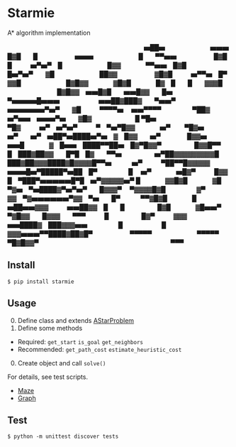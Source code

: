 # Starmie
A\* algorithm implementation

　　　　　　　　　　　　　　　　　　　　　　▅██▅
　　　　　　　▅▅▅　　　　　　　　　　　█▓█　　█　　　　　　▅▅▅
　　　　　　　█　　▀▀▅▅　　　　　　█▓█　　　　█　　　▅▀▅▀　█
　　　　　　　█▓▓　　　　▀▀▅▅　█▓█　　　　　　█▅▀▅▀　　▓█
　　　　　　　██▓▓　　　　　　▓█▓█　　　▅▀▀▅　█▀　　　▓▓█
　　　　　　　█▓█▓▓　　　　▓█▓█　　　　█▓　█　　█　　▓▓▓█
　　　　　　　　█▓█▓▓　▅▅█▓█　　▅▅█▓▓　　█▅　▀▅▅▅▅█▅▅▅
　　　　　　▅▅██▓███▓　　▀▅▅▀　　　▅▅▅▅▅▅▀▅▀　　▓█　　　▀▀▀▀▅
　▅▅▀▀▀▀　　　　　▀██▓　　　　　　▅▀▅▅　▅▅▅▀▅　　▓█▓　　　　　　　█
▀█▅　　　　　　　　　　　▀█▓　　　▅▀　▅▀▅▀　　　▀　▀▅▀█▓▓　　　　▅▀
　　▀█▓▅　　　　　　　　▅▀　　▅▀　▅██▀▅████▅▀▅　▓　█▓▓　　▅▀
　　　　█▓▓▅　　　▅▅█　　　　▓　█▅▅　████▀▀██▅　█▓▀█▓▓▀
　　　　　█▓▓█▀▀　　　　　　　█　███▓██▓▓　　█▀█　█▓　　▀▀▅
　　　　　▅▀██▓▓▓▓▓▓▓▓▓█　███▓██▓▓▓████▓█▓▓▓▓█▀▀▅
　　　▅▀　　　▀██▀▀█▓▓▓▓▓　▅▅▅█▅▀█████▀▅██　█▀　　　　　█
　▅▀　　　　▅█▓▀　　　█▓▓　　█　▀███▀▅▅▅▅▅█▀█　▅▀▓▓▓▓▓▅▀
█　　　　▓▓█▓█　　　　▓█　　　▀▓▅　▀▅████▓▀▅▀▅▀　　█▓▓▓▀
　▀▓▓▓▓█▓█　　　　　▓▀　　　▓▓　▀▓▅▅▅▅▅▅▀▓▓　▀▅　　█▀
　　　▀▀▓█▓█　　　　█　　　▅██▅▅▓▓▓　　　▅▅██▓▓　█　　█
　　　　　█▓█　　　　▓█▅▅▀　　　▀▓█▓▓　　█▓▓▓　　▀▀▀　　　█
　　　　　█▓▀　　　▓▓▓　　　　▅▅████▓　███▓▓▓▅▅　　　　　█
　　　　　　█　　　▓▓▓▅▅▅▀▀████▓██▓█▀　　　　　　▀▀▀▀▀
　　　　　　　▀▀▀▀▀　　　　　　　▀█▓█▓▓▀
　　　　　　　　　　　　　　　　　　　　　▀▀▀

## Install
``` console
$ pip install starmie
```

## Usage
0. Define class and extends [AStarProblem](/starmie.py)
0. Define some methods
  - Required: `get_start` `is_goal` `get_neighbors`
  - Recommended: `get_path_cost` `estimate_heuristic_cost`
0. Create object and call `solve()`

For details, see test scripts.

- [Maze](/tests/test_maze.py)
- [Graph](/tests/test_graph.py)

## Test
``` console
$ python -m unittest discover tests
```
